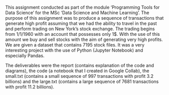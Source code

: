 This assignment conducted as part of the module ‘Programming Tools for Data Science’ for the MSc ‘Data Science and Machine Learning’. The purpose of this assignment was to produce a sequence of transactions that generate high profit assuming that we had the ability to travel in the past and perform trading on New York’s stock exchange. The trading begins from 1/1/1960 with an account that possesses only 1$. With the use of this amount we buy and sell stocks with the aim of generating very high profits. We are given a dataset that contains 7195 stock files. It was a very interesting project with the use of Python (Jupyter Notebook) and especially Pandas. 

The deliverables were the report (contains explanation of the code and diagrams), the code (a notebook that I created in Google Collab), the small.txt (contains a small sequence of 997 transactions with profit 3.2 billions) and the large.txt (contains a large sequence of 7681 transactions with profit 11.2 billions).
